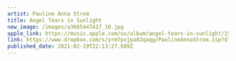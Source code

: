 ```yaml
---
artist: Pauline Anna Strom
title: Angel Tears in Sunlight
new_image: /images/a3665447417_10.jpg
apple_link: https://music.apple.com/us/album/angel-tears-in-sunlight/1535562418
link: https://www.dropbox.com/s/yrm7pvjpa82qaqg/PaulineAnnaStrom.zip?dl=1
published_date: 2021-02-19T22:13:27.689Z
---
```

